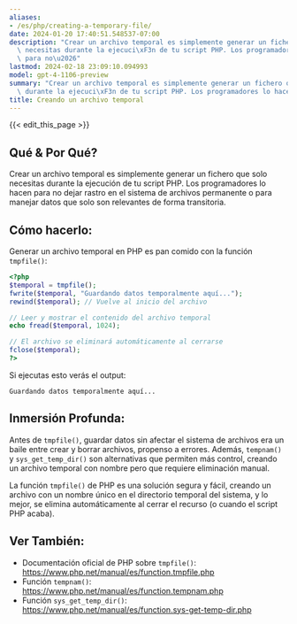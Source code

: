 ```yaml
---
aliases:
- /es/php/creating-a-temporary-file/
date: 2024-01-20 17:40:51.548537-07:00
description: "Crear un archivo temporal es simplemente generar un fichero que solo\
  \ necesitas durante la ejecuci\xF3n de tu script PHP. Los programadores lo hacen\
  \ para no\u2026"
lastmod: 2024-02-18 23:09:10.094993
model: gpt-4-1106-preview
summary: "Crear un archivo temporal es simplemente generar un fichero que solo necesitas\
  \ durante la ejecuci\xF3n de tu script PHP. Los programadores lo hacen para no\u2026"
title: Creando un archivo temporal
---
```


{{< edit_this_page >}}

## Qué & Por Qué?
Crear un archivo temporal es simplemente generar un fichero que solo necesitas durante la ejecución de tu script PHP. Los programadores lo hacen para no dejar rastro en el sistema de archivos permanente o para manejar datos que solo son relevantes de forma transitoria.

## Cómo hacerlo:
Generar un archivo temporal en PHP es pan comido con la función `tmpfile()`:

```PHP
<?php
$temporal = tmpfile();
fwrite($temporal, "Guardando datos temporalmente aquí...");
rewind($temporal); // Vuelve al inicio del archivo

// Leer y mostrar el contenido del archivo temporal
echo fread($temporal, 1024);

// El archivo se eliminará automáticamente al cerrarse
fclose($temporal);
?>
```

Si ejecutas esto verás el output:
```
Guardando datos temporalmente aquí...
```

## Inmersión Profunda:
Antes de `tmpfile()`, guardar datos sin afectar el sistema de archivos era un baile entre crear y borrar archivos, propenso a errores. Además, `tempnam()` y `sys_get_temp_dir()` son alternativas que permiten más control, creando un archivo temporal con nombre pero que requiere eliminación manual.

La función `tmpfile()` de PHP es una solución segura y fácil, creando un archivo con un nombre único en el directorio temporal del sistema, y lo mejor, se elimina automáticamente al cerrar el recurso (o cuando el script PHP acaba).

## Ver También:
- Documentación oficial de PHP sobre `tmpfile()`: https://www.php.net/manual/es/function.tmpfile.php
- Función `tempnam()`: https://www.php.net/manual/es/function.tempnam.php
- Función `sys_get_temp_dir()`: https://www.php.net/manual/es/function.sys-get-temp-dir.php
